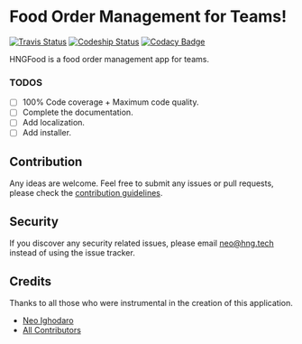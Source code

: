 # Food Order Management for Teams!

[![Travis Status][badge_build]][link-travis]
[![Codeship Status][badge_codeship]][link-codeship]
[![Codacy Badge][badge_codacy]][link-codacy]

HNGFood is a food order management app for teams.

### TODOS
- [ ] 100% Code coverage + Maximum code quality.
- [ ] Complete the documentation.
- [ ] Add localization.
- [ ] Add installer.

## Contribution
Any ideas are welcome. Feel free to submit any issues or pull requests, please check the [contribution guidelines](contributing.md).

## Security
If you discover any security related issues, please email neo@hng.tech instead of using the issue tracker.

## Credits
Thanks to all those who were instrumental in the creation of this application.
- [Neo Ighodaro][link-author]
- [All Contributors][link-contributors]

[badge_build]:           https://travis-ci.org/neoighodaro/hngfood.svg
[badge_codeship]:        https://codeship.com/projects/86128440-51ea-0134-1c4d-325cd45b0ee2/status
[badge_codacy]:          https://api.codacy.com/project/badge/Grade/273c130d0b674f71b6fed7cb00a12a6e

[link-travis]:           https://travis-ci.org/neoighodaro/hngfood
[link-codeship]:         https://codeship.com/projects/171407
[link-codacy]:           https://www.codacy.com/app/neo_2/hngfood?utm_source=github.com&amp;utm_medium=referral&amp;utm_content=neoighodaro/hngfood&amp;utm_campaign=Badge_Grade
[link-author]:           http://neoighodaro.com
[link-contributors]:     https://github.com/neoighodaro/hngfood/graphs/contributors
